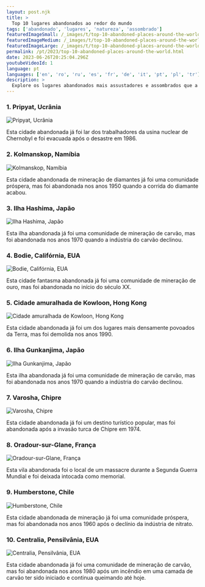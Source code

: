 ```yaml
---
layout: post.njk
title: >
  Top 10 lugares abandonados ao redor do mundo
tags: ['abandonado', 'lugares', 'natureza', 'assombrado']
featuredImageSmall: /_images/t/top-10-abandoned-places-around-the-world-cover-pt-small.webp
featuredImageMedium: /_images/t/top-10-abandoned-places-around-the-world-cover-pt-medium.webp
featuredImageLarge: /_images/t/top-10-abandoned-places-around-the-world-cover-pt-large.webp
permalink: /pt/2023/top-10-abandoned-places-around-the-world.html
date: 2023-06-26T20:25:04.296Z
youtubeVideoId: 1
language: pt
languages: ['en', 'ro', 'ru', 'es', 'fr', 'de', 'it', 'pt', 'pl', 'tr']
description: >
  Explore os lugares abandonados mais assustadores e assombrados que a natureza retomou.
---
```


### 1. Pripyat, Ucrânia

![Pripyat, Ucrânia](/_images/0/0a3ff15f1a711d913652f01b57238742-medium.webp)

Esta cidade abandonada já foi lar dos trabalhadores da usina nuclear de Chernobyl e foi evacuada após o desastre em 1986.

### 2. Kolmanskop, Namíbia

![Kolmanskop, Namíbia](/_images/3/343cbeccc4ba7b9193d00360a67f67d5-medium.webp)

Esta cidade abandonada de mineração de diamantes já foi uma comunidade próspera, mas foi abandonada nos anos 1950 quando a corrida do diamante acabou.

### 3. Ilha Hashima, Japão

![Ilha Hashima, Japão](/_images/7/7f221315f73d6afbd692fc02382ed328-medium.webp)

Esta ilha abandonada já foi uma comunidade de mineração de carvão, mas foi abandonada nos anos 1970 quando a indústria do carvão declinou.

### 4. Bodie, Califórnia, EUA

![Bodie, Califórnia, EUA](/_images/0/0e07e8dacdc91b186ca1999e85fa0e11-medium.webp)

Esta cidade fantasma abandonada já foi uma comunidade de mineração de ouro, mas foi abandonada no início do século XX.

### 5. Cidade amuralhada de Kowloon, Hong Kong

![Cidade amuralhada de Kowloon, Hong Kong](/_images/0/098e91c86883e9eb78449f43ea7c83f6-medium.webp)

Esta cidade abandonada já foi um dos lugares mais densamente povoados da Terra, mas foi demolida nos anos 1990.

### 6. Ilha Gunkanjima, Japão

![Ilha Gunkanjima, Japão](/_images/7/7f221315f73d6afbd692fc02382ed328-medium.webp)

Esta ilha abandonada já foi uma comunidade de mineração de carvão, mas foi abandonada nos anos 1970 quando a indústria do carvão declinou.

### 7. Varosha, Chipre

![Varosha, Chipre](/_images/8/8341e62635e44a0360c0a5812a342be5-medium.webp)

Esta cidade abandonada já foi um destino turístico popular, mas foi abandonada após a invasão turca de Chipre em 1974.

### 8. Oradour-sur-Glane, França

![Oradour-sur-Glane, França](/_images/d/d64e45c2eedb9020ecd86fd7bd4d8fde-medium.webp)

Esta vila abandonada foi o local de um massacre durante a Segunda Guerra Mundial e foi deixada intocada como memorial.

### 9. Humberstone, Chile

![Humberstone, Chile](/_images/0/0d2f2e6aa33278f6f13defe425b8daa1-medium.webp)

Esta cidade abandonada de mineração já foi uma comunidade próspera, mas foi abandonada nos anos 1960 após o declínio da indústria de nitrato.

### 10. Centralia, Pensilvânia, EUA

![Centralia, Pensilvânia, EUA](/_images/a/a18c6131fff9851512fb884a7e06f26c-medium.webp)

Esta cidade abandonada já foi uma comunidade de mineração de carvão, mas foi abandonada nos anos 1980 após um incêndio em uma camada de carvão ter sido iniciado e continua queimando até hoje.

